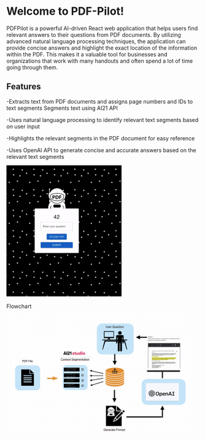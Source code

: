 # Welcome to PDF-Pilot!

PDFPilot is a powerful AI-driven React web application that helps users find relevant answers to their questions from PDF documents. By utilizing advanced natural language processing techniques, the application can provide concise answers and highlight the exact location of the information within the PDF. This makes it a valuable tool for businesses and organizations that work with many handouts and often spend a lot of time going through them.


## Features

-Extracts text from PDF documents and assigns page numbers and IDs to text segments
Segments text using AI21 API

-Uses natural language processing to identify relevant text segments based on user input

-Highlights the relevant segments in the PDF document for easy reference

-Uses OpenAI API to generate concise and accurate answers based on the relevant text segments



<img src="images/Pilot.gif" alt="PDF-Pilot-GIF" width="300px">



Flowchart






<img src="images/Flowchart.png" alt="Flowchart" width="600px">


                                                            
